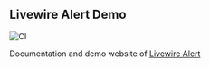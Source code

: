 ## Livewire Alert Demo
![CI](https://github.com/jantinnerezo/livewire-alert-demo/workflows/CI/badge.svg)

Documentation and demo website of [Livewire Alert](https://github.com/jantinnerezo/livewire-alert)
